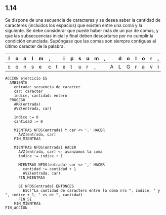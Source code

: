 ## 1.14
Se dispone de una secuencia de caracteres y se desea saber la cantidad de caracteres (incluidos los espacios)
que existen entre una coma y la siguiente. Se debe considerar que puede haber más de un par de comas, y que las
subsecuencias inicial y final deben descartarse por no cumplir la condición enunciada. Supóngase que las comas son
siempre contiguas al último caracter de la palabra.

| l | o | a | l | m | , |   | i | p | s | u | m | , |   | d | o | l | o | r | , |   | s | i | t | , |   | a | l | g | o | r | , |   | a | m | e | t | , |   |
|---|---|---|---|---|---|---|---|---|---|---|---|---|---|---|---|---|---|---|---|---|---|---|---|---|---|---|---|---|---|---|---|---|---|---|---|---|---|---|
| c | o | n | s | e | c | t | e | t | u | r | , |   | A | L | G | r | a | v | i | d | a | , |   | l | a | c | u | s | , |   | A | L | G | u | t | , |   |

```
ACCION ejercicio ES
  AMBIENTE
    entrada: secuencia de caracter
    car: caracter
    indice, cantidad: entero
  PROCESO
    ARR(entrada)
    AVZ(entrada, car)

    indice := 0
    cantidad := 0

    MIENTRAS NFDS(entrada) Y car <> ',' HACER
      AVZ(entrada, car)
    FIN_MIENTRAS

    MIENTRAS NFDS(entrada) HACER
      AVZ(entrada, car) <- avanzamos la coma
      indice := indice + 1

      MIENTRAS NFDS(entrada) car <> ',' HACER
        cantidad := cantidad + 1
        AVZ(entrada, car)
      FIN_MIENTRAS

      SI NFDS(entrada) ENTONCES
        ESC("La cantidad de caracters entre la coma nro ", indice, " y ", indice + 1, " es de ", cantidad)
      FIN_SI
    FIN_MIENTRAS
FIN_ACCION
```
